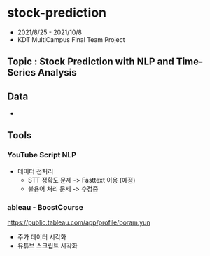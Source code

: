 # stock-prediction
- 2021/8/25 - 2021/10/8  
- KDT MultiCampus Final Team Project

## Topic : Stock Prediction with NLP and Time-Series Analysis

## Data
- 

## Tools

### YouTube Script NLP
- 데이터 전처리
  - STT 정확도 문제 -> Fasttext 이용 (예정)
  - 불용어 처리 문제 -> 수정중



### ableau - BoostCourse
https://public.tableau.com/app/profile/boram.yun
- 주가 데이터 시각화
- 유튜브 스크립트 시각화
